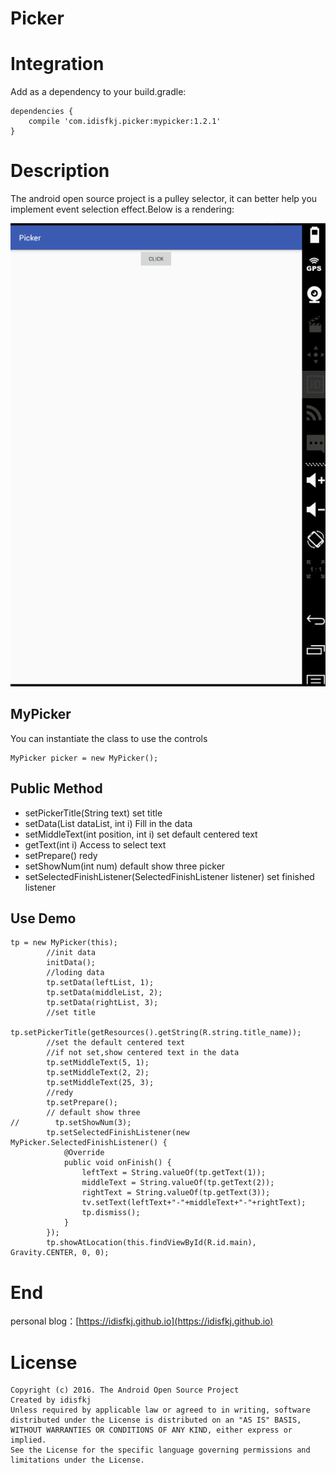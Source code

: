 # Picker
# Integration
Add as a dependency to your build.gradle:

```
dependencies {
    compile 'com.idisfkj.picker:mypicker:1.2.1'
}
```

# Description
The android open source project is a pulley selector, it can better help you implement event selection effect.Below is a rendering:

![image](https://github.com/idisfkj/idisfkj.picker/raw/master/image/PickerView.gif)

## MyPicker
You can instantiate the class to use the controls

```
MyPicker picker = new MyPicker();
```

## Public Method
* setPickerTitle(String text)	set title
* setData(List<T> dataList, int i) Fill in the data
* setMiddleText(int position, int i) set default centered text
* getText(int i) Access to select text
* setPrepare() redy
* setShowNum(int num) default show three picker
* setSelectedFinishListener(SelectedFinishListener listener) set finished listener

## Use Demo

```
tp = new MyPicker(this);
        //init data
        initData();
        //loding data
        tp.setData(leftList, 1);
        tp.setData(middleList, 2);
        tp.setData(rightList, 3);
        //set title
        tp.setPickerTitle(getResources().getString(R.string.title_name));
        //set the default centered text
        //if not set,show centered text in the data
        tp.setMiddleText(5, 1);
        tp.setMiddleText(2, 2);
        tp.setMiddleText(25, 3);
        //redy
        tp.setPrepare();
        // default show three
//        tp.setShowNum(3);
        tp.setSelectedFinishListener(new MyPicker.SelectedFinishListener() {
            @Override
            public void onFinish() {
                leftText = String.valueOf(tp.getText(1));
                middleText = String.valueOf(tp.getText(2));
                rightText = String.valueOf(tp.getText(3));
                tv.setText(leftText+"-"+middleText+"-"+rightText);
                tp.dismiss();
            }
        });
        tp.showAtLocation(this.findViewById(R.id.main), Gravity.CENTER, 0, 0);
```
# End
personal blog：[https://idisfkj.github.io](https://idisfkj.github.io)

# License

```
Copyright (c) 2016. The Android Open Source Project
Created by idisfkj
Unless required by applicable law or agreed to in writing, software
distributed under the License is distributed on an "AS IS" BASIS,
WITHOUT WARRANTIES OR CONDITIONS OF ANY KIND, either express or implied.
See the License for the specific language governing permissions and
limitations under the License.
```
